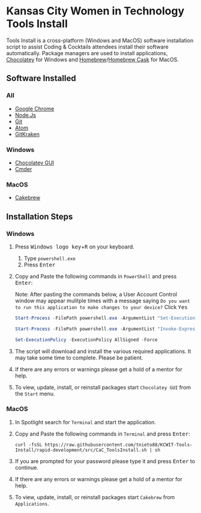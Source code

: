 # Kansas City Women in Technology Tools Install

Tools Install is a cross-platform (Windows and MacOS) software installation script to assist Coding & Cocktails attendees install their software automatically. Package managers are used to install applications, [Chocolatey](https://chocolatey.org) for Windows and [Homebrew](https://brew.sh/)/[Homebrew Cask](https://caskroom.github.io/) for MacOS.

## Software Installed

### All

* [Google Chrome](https://www.google.com/chrome/)
* [Node.Js](https://nodejs.org/en/)
* [Git](https://git-scm.com/)
* [Atom](https://atom.io/)
* [GitKraken](https://www.gitkraken.com/)

### Windows

* [Chocolatey GUI](https://chocolatey.org/packages/ChocolateyGUI)
* [Cmder](http://cmder.net/)

### MacOS

* [Cakebrew](https://www.cakebrew.com/)

## Installation Steps

### Windows

1. Press <kbd>Windows logo key</kbd>+<kbd>R</kbd> on your keyboard.
    1. Type `powershell.exe`
    2. Press <kbd>Enter</kbd>

2. Copy and Paste the following commands in `PowerShell` and press <kbd>Enter</kbd>:
    
    Note: After pasting the commands below, a User Account Control window may appear mulitple times with a message saying `Do you want to run this application to make changes to your device?` Click <kbd>Yes</kbd>
    
    ```powershell
    Start-Process -FilePath powershell.exe -ArgumentList "Set-ExecutionPolicy -ExecutionPolicy Unrestricted -Scope CurrentUser -Force; Invoke-Expression ((New-Object System.Net.WebClient).DownloadString('https://chocolatey.org/install.ps1'))" -Verb RunAs

    Start-Process -FilePath powershell.exe -ArgumentList "Invoke-Expression ((New-Object System.Net.WebClient).DownloadString('https://raw.githubusercontent.com/tnieto88/KCWIT-Tools-Install/rapid-development/src/CaC_ToolsInstall.ps1')" -Verb RunAs

    Set-ExecutionPolicy -ExecutionPolicy AllSigned -Force
    ```

3. The script will download and install the various required applications. It may take some time to complete. Please be patient.

4. If there are any errors or warnings please get a hold of a mentor for help.

5. To view, update, install, or reinstall packages start `Chocolatey GUI` from the `Start` menu.

### MacOS

1. In Spotlight search for `Terminal` and start the application.

2. Copy and Paste the following commands in `Terminal` and press <kbd>Enter</kbd>:
    
    ```shell
    curl -fsSL https://raw.githubusercontent.com/tnieto88/KCWIT-Tools-Install/rapid-development/src/CaC_ToolsInstall.sh | sh
    ```

3. If you are prompted for your password please type it and press <kbd>Enter</kbd> to continue.

4. If there are any errors or warnings please get a hold of a mentor for help.

5. To view, update, install, or reinstall packages start `Cakebrew` from `Applications`.
